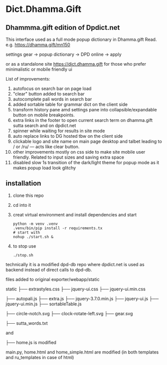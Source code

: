 # Dict.Dhamma.Gift
## Dhammma.gift edition of Dpdict.net 

This interface used as a full mode popup dictionary in Dhamma.gift Read. e.g. https://dhamma.gift/mn150

settings gear -> popup dictionary -> DPD online -> apply

or as a standalone site https://dict.dhamma.gift for those who prefer minimalistic or mobile friendly ui

List of improvements:

1. autofocus on search bar on page load
2. "clear" button added to search bar
3. autocomplete pali words in search bar
4. added sortable table for grammar dict on the client side
5. transform history pane amd settings pane into collapsible/expandable button on mobile breakpoints.
6. extra links in the footer to open current search term on dhamma.gift sutta search and on dpdict.net
7. spinner while waiting for results in site mode
8. auto replace links to DG hosted tbw on the client side
9. clickable logo and site name on main page desktop and talbet leading to / or /ru/ — acts like clear button.
10. other improvements mostly on css side to make site mobile user friendly. Related to input sizes and saving extra space
11. disabled slow 1s transition of the dark/light theme for popup mode as it makes popup load look glitchy



## installation 

1. clone this repo
2. cd into it
3. creat virtual environment and install dependencies and start
   
   ```
   python -m venv .venv
   .venv/bin/pip install -r requirements.tx
   # start with
   nohup ./start.sh &
   ```
   
4. to stop use
   ```
   ./stop.sh
   ```
   
technically it is a modified dpd-db repo where dpdict.net is used as backend instead of direct calls to dpd-db.

files added to original exporter/webapp/static

static
├── extrastyles.css
├── jquery-ui.css
├── jquery-ui.min.css

├── autopali.js
├── extra.js
├── jquery-3.7.0.min.js
├── jquery-ui.js
├── jquery-ui.min.js
├── sortableTable.js

├── circle-notch.svg
├── clock-rotate-left.svg
├── gear.svg

├── sutta_words.txt

and 

├── home.js is modified

main.py, home.html and home_simple.html are modified (in both templates and ru_templates in case of html)
 
